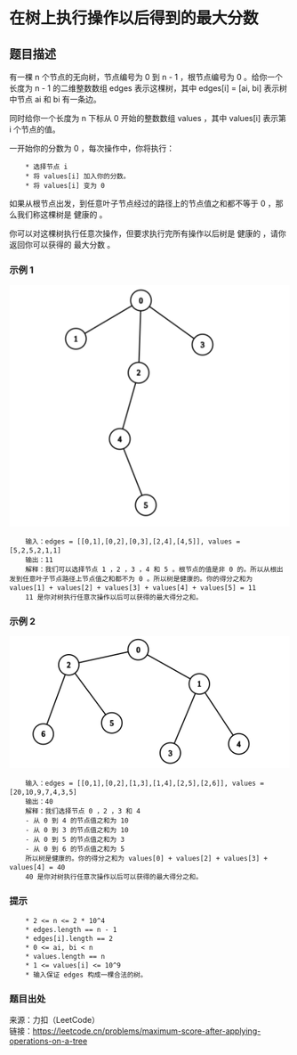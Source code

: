 # 在树上执行操作以后得到的最大分数

## 题目描述

有一棵 n 个节点的无向树，节点编号为 0 到 n - 1 ，根节点编号为 0 。给你一个长度为 n - 1 的二维整数数组 edges 表示这棵树，其中 edges[i] = [ai, bi] 表示树中节点 ai 和 bi 有一条边。

同时给你一个长度为 n 下标从 0 开始的整数数组 values ，其中 values[i] 表示第 i 个节点的值。

一开始你的分数为 0 ，每次操作中，你将执行：

```text
    * 选择节点 i
    * 将 values[i] 加入你的分数。
    * 将 values[i] 变为 0
```

如果从根节点出发，到任意叶子节点经过的路径上的节点值之和都不等于 0 ，那么我们称这棵树是 健康的 。

你可以对这棵树执行任意次操作，但要求执行完所有操作以后树是 健康的 ，请你返回你可以获得的 最大分数 。

### 示例 1

![树](images/173-graph-1.png "树")

```text
    输入：edges = [[0,1],[0,2],[0,3],[2,4],[4,5]], values = [5,2,5,2,1,1]
    输出：11
    解释：我们可以选择节点 1 ，2 ，3 ，4 和 5 。根节点的值是非 0 的。所以从根出发到任意叶子节点路径上节点值之和都不为 0 。所以树是健康的。你的得分之和为 values[1] + values[2] + values[3] + values[4] + values[5] = 11
    11 是你对树执行任意次操作以后可以获得的最大得分之和。
```

### 示例 2

![树](images/173-graph-2.png "树")

```text
    输入：edges = [[0,1],[0,2],[1,3],[1,4],[2,5],[2,6]], values = [20,10,9,7,4,3,5]
    输出：40
    解释：我们选择节点 0 ，2 ，3 和 4
    - 从 0 到 4 的节点值之和为 10
    - 从 0 到 3 的节点值之和为 10
    - 从 0 到 5 的节点值之和为 3
    - 从 0 到 6 的节点值之和为 5
    所以树是健康的。你的得分之和为 values[0] + values[2] + values[3] + values[4] = 40
    40 是你对树执行任意次操作以后可以获得的最大得分之和。
```

### 提示

```text
    * 2 <= n <= 2 * 10^4
    * edges.length == n - 1
    * edges[i].length == 2
    * 0 <= ai, bi < n
    * values.length == n
    * 1 <= values[i] <= 10^9
    * 输入保证 edges 构成一棵合法的树。
```

### 题目出处

来源：力扣（LeetCode）  
链接：<https://leetcode.cn/problems/maximum-score-after-applying-operations-on-a-tree>
